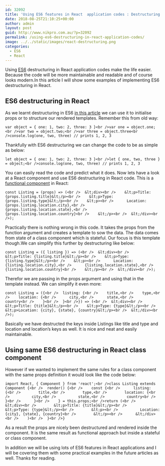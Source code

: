 ```yaml
---
id: 32092
title: 'Using ES6 features in React  application codes : Destructuring'
date: 2018-08-25T21:10:25+00:00
author: admin
layout: post
guid: http://www.nikpro.com.au/?p=32092
permalink: /using-es6-destructuring-in-react-application-codes/
image: ../../static/images/react-destructuring.png
categories:
  - ES6
  - React
---
```

Using [ES6](http://www.nikpro.com.au/category/es6) destructuring in React application codes make the life easier. Because the code will be more maintainable and readable and of course looks modern.In this article I will show some examples of implementing ES6 destructuring in React.

## ES6 destructuring in React

As we learnt destructuring in ES6 [in this article](http://www.nikpro.com.au/default-parameters-in-javascript-es6-explained/) we can use it to initialise props or to structure our rendered templates. Remember this from old way:

```var object = { one: 1, two: 2, three: 3 }<br />var one = object.one;<br />var two = object.two;<br />var three = object.three<br />console.log(one, two, three) // prints 1, 2, 3```

Thankfully with ES6 destructuring we can change the code to be as simple as below:

```let object = { one: 1, two: 2, three: 3 }<br />let { one, two, three } = object;<br />console.log(one, two, three) // prints 1, 2, 3```

You can easily read the code and predict what it does. Now lets have a look at a React component and use ES6 destructuring in React code. This is a [functional component](http://www.nikpro.com.au/more-on-react-components-with-examples/) in React:

```const Listing = (props) => (<br />  &lt;div><br />    &lt;p>Title: {props.listing.title}&lt;/p><br />    &lt;p>Type: {props.listing.type}&lt;/p><br />    &lt;p><br />      Location: {props.listing.location.city},<br />      {props.listing.location.state},<br />      {props.listing.location.country}<br />    &lt;/p><br />  &lt;/div><br />);```

Practically there is nothing wrong in this code. It takes the props from the function argument and creates a template to sow the data. The data comes from state of a class component which is stateful. Our focus is this template though.We can simplify this further by destructuring like below:

```const Listing = ({ listing }) => (<br />  &lt;div><br />    &lt;p>Title: {listing.title}&lt;/p><br />    &lt;p>Type: {listing.type}&lt;/p><br />    &lt;p><br />      Location: {listing.location.city},<br />      {listing.location.state},<br />      {listing.location.country}<br />    &lt;/p><br />  &lt;/div><br />);```

Therefor we are passing in the props argument and using that in the template instead. We can simplify it even more:

```const Listing = ({<br />  listing: {<br />    title,<br />    type,<br />    location: {<br />      city,<br />      state,<br />      country<br />    }<br />  }<br />}) => (<br />  &lt;div><br />    &lt;p>Title: {title}&lt;/p><br />    &lt;p>Type: {type}&lt;/p><br />    &lt;p>Location: {city}, {state}, {country}&lt;/p><br />  &lt;/div><br />);```

Basically we have destructed the keys inside Listings like title and type and location and location&#8217;s keys as well. It is nice and neat and easily maintainable.

## Using same ES6 destructuring in React class component

However if we wanted to implement the same rules for a class component with the same props definition it would look like the code below:

```import React, { Component } from 'react';<br />class Listing extends Component {<br />  render() {<br />    const {<br />      listing: {<br />        title,<br />        type,<br />        location: {<br />          city,<br />          state,<br />          country<br />        }<br />      }<br />    } = this.props;<br />return (<br />      &lt;div><br />        &lt;p>Title: {title}&lt;/p><br />        &lt;p>Type: {type}&lt;/p><br />        &lt;p><br />          Location: {city}, {state}, {country}<br />        &lt;/p><br />      &lt;/div><br />    )<br />  }<br />}```

As a result the props are nicely been destructured and rendered inside the component. It is the same result as functional approach but inside a stateful or class component.

In addition we will be using lots of ES6 features in React applications and I will be covering them with some practical examples in the future articles as well. Thanks for reading.